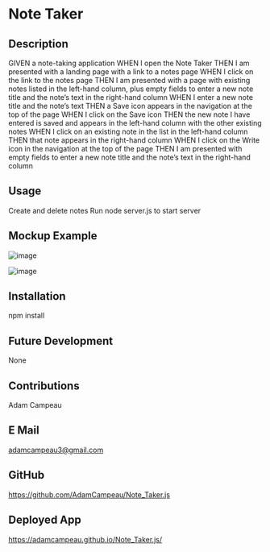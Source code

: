 # Note Taker

## Description

GIVEN a note-taking application
WHEN I open the Note Taker
THEN I am presented with a landing page with a link to a notes page
WHEN I click on the link to the notes page
THEN I am presented with a page with existing notes listed in the left-hand column, plus empty fields to enter a new note title and the note’s text in the right-hand column
WHEN I enter a new note title and the note’s text
THEN a Save icon appears in the navigation at the top of the page
WHEN I click on the Save icon
THEN the new note I have entered is saved and appears in the left-hand column with the other existing notes
WHEN I click on an existing note in the list in the left-hand column
THEN that note appears in the right-hand column
WHEN I click on the Write icon in the navigation at the top of the page
THEN I am presented with empty fields to enter a new note title and the note’s text in the right-hand column

## Usage

Create and delete notes
Run node server.js to start server

## Mockup Example

![image](https://user-images.githubusercontent.com/91493786/149385220-a19ef946-a583-429e-b9a0-85168749ddd1.png)

![image](https://user-images.githubusercontent.com/91493786/149385264-9f8c7b38-0d40-4b37-971a-29496c5584e9.png)

## Installation

npm install

## Future Development

None

## Contributions
Adam Campeau

## E Mail
adamcampeau3@gmail.com

## GitHub
https://github.com/AdamCampeau/Note_Taker.js

## Deployed App
https://adamcampeau.github.io/Note_Taker.js/


